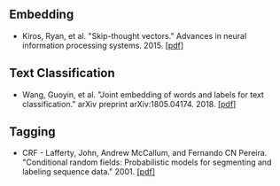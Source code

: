 ## Embedding
* Kiros, Ryan, et al. "Skip-thought vectors." Advances in neural information processing systems. 2015. [[pdf]](https://github.com/zhangyuanxun/MLReadings/blob/master/05.%20NLP/02.%20Paper/2015-NIPS-Skip-Thought%20Vectors.pdf)

## Text Classification
* Wang, Guoyin, et al. "Joint embedding of words and labels for text classification." arXiv preprint arXiv:1805.04174. 2018. [[pdf]](https://github.com/zhangyuanxun/MLReadings/blob/master/05.%20NLP/02.%20Paper/2018-ACL-Joint%20Embedding%20of%20Words%20and%20Labels%20for%20Text%20Classification.pdf)

## Tagging
* CRF - Lafferty, John, Andrew McCallum, and Fernando CN Pereira. "Conditional random fields: Probabilistic models for segmenting and labeling sequence data." 2001. [[pdf]](https://github.com/zhangyuanxun/MLReadings/blob/master/05.%20NLP/02.%20Paper/2001-ICML-Conditional%20Random%20Fields-%20Probabilistic%20Models%20for%20Segmenting%20and%20Labeling%20Sequence%20Data.pdf)
